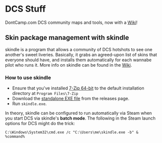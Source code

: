 # DCS Stuff

DontCamp.com DCS community maps and tools, now with a [Wiki](https://github.com/DontCamp/dcs/wiki)!

## Skin package management with skindle

skindle is a program that allows a community of DCS hotshots to see one
another's sweet liveries.  Basically, it grabs an agreed-upon list of skins
that everyone should have, and installs them automatically for each wannabe
pilot who runs it.  More info on skindle can be found in the
[Wiki](https://github.com/DontCamp/dcs/wiki).

### How to use skindle

* Ensure that you've installed [7-Zip 64-bit](https://7-zip.org/) to the
  default installation directory at `Program Files\7-Zip`
* Download the [standalone EXE file](https://github.com/DontCamp/dcs/releases)
  from the releases page.
* Run `skindle.exe`.

In theory, skindle can be configured to run automatically via Steam when you
start DCS via skindle's **batch mode**. The following in the Steam launch
options for DCS might do the trick:

```C:\Windows\System32\cmd.exe /c "C:\Users\me\skindle.exe -b" & %command%```
